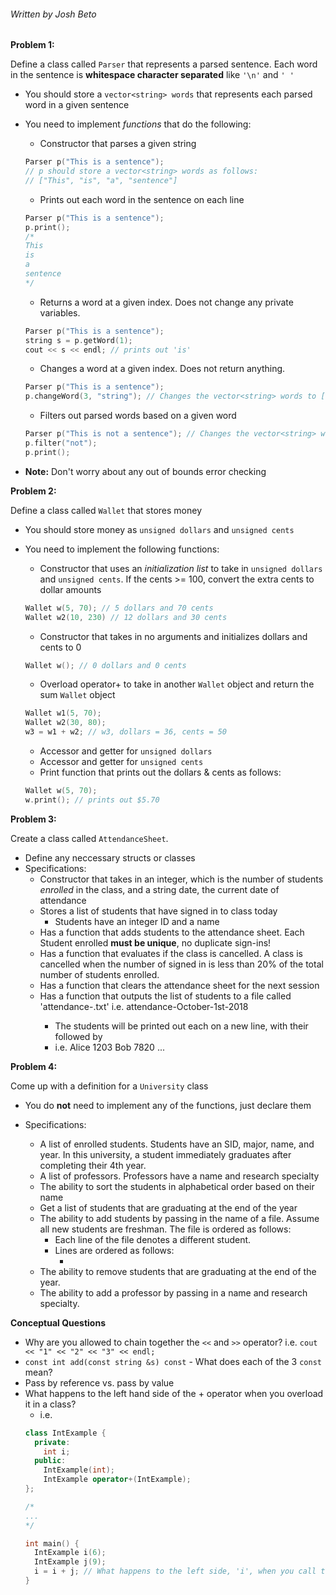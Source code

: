 ###### Written by Josh Beto


**Problem 1:**

Define a class called `Parser` that represents a parsed sentence. Each word in the sentence is **whitespace character separated** like `'\n'` and `' '`

  * You should store a `vector<string> words` that represents each parsed word in a given sentence

  * You need to implement *functions* that do the following:
    * Constructor that parses a given string
    ```cpp
    Parser p("This is a sentence");
    // p should store a vector<string> words as follows:
    // ["This", "is", "a", "sentence"]
    ```
    * Prints out each word in the sentence on each line
    ```cpp
    Parser p("This is a sentence");
    p.print();
    /*
    This
    is
    a
    sentence
    */
    ```
    * Returns a word at a given index. Does not change any private variables.
    ```cpp
    Parser p("This is a sentence");
    string s = p.getWord(1);
    cout << s << endl; // prints out 'is'
    ```
    * Changes a word at a given index. Does not return anything.
    ```cpp
    Parser p("This is a sentence");
    p.changeWord(3, "string"); // Changes the vector<string> words to ["This", "is", "a", "string"]
    ```
    * Filters out parsed words based on a given word
    ```cpp
    Parser p("This is not a sentence"); // Changes the vector<string> words to ["This", "is", "a", "sentence"]
    p.filter("not");
    p.print();
    ```

  * **Note:** Don't worry about any out of bounds error checking

**Problem 2:**

Define a class called `Wallet` that stores money

  * You should store money as `unsigned dollars` and `unsigned cents`

  * You need to implement the following functions:
    * Constructor that uses an *initialization list* to take in `unsigned dollars` and `unsigned cents`.
    If the cents >= 100, convert the extra cents to dollar amounts
    ```cpp
    Wallet w(5, 70); // 5 dollars and 70 cents
    Wallet w2(10, 230) // 12 dollars and 30 cents
    ```
    * Constructor that takes in no arguments and initializes dollars and cents to 0
    ```cpp
    Wallet w(); // 0 dollars and 0 cents
    ```
    * Overload operator+ to take in another `Wallet` object and return the sum `Wallet` object
    ```cpp
    Wallet w1(5, 70);
    Wallet w2(30, 80);
    w3 = w1 + w2; // w3, dollars = 36, cents = 50
    ```
    * Accessor and getter for `unsigned dollars`
    * Accessor and getter for `unsigned cents`
    * Print function that prints out the dollars & cents as follows:
    ```cpp
    Wallet w(5, 70);
    w.print(); // prints out $5.70
    ```

**Problem 3:**

Create a class called `AttendanceSheet`.
  * Define any neccessary structs or classes
  * Specifications:
    * Constructor that takes in an integer, which is the number of students *enrolled* in the class, and
      a string date, the current date of attendance
    * Stores a list of students that have signed in to class today
      * Students have an integer ID and a name
    * Has a function that adds students to the attendance sheet. Each Student enrolled **must be unique**, no duplicate sign-ins!
    * Has a function that evaluates if the class is cancelled. A class is cancelled when the number of signed in is less
      than 20% of the total number of students enrolled.
    * Has a function that clears the attendance sheet for the next session
    * Has a function that outputs the list of students to a file called 'attendance-<date>.txt' i.e. attendance-October-1st-2018
      * The students will be printed out each on a new line, with their <name> followed by <SID>
      * i.e.
        Alice 1203
        Bob 7820
        ...


**Problem 4:**

Come up with a definition for a `University` class

  * You do **not** need to implement any of the functions, just declare them

  * Specifications:
    * A list of enrolled students. Students have an SID, major, name, and year. In this university, a student immediately graduates
      after completing their 4th year.
    * A list of professors. Professors have a name and research specialty
    * The ability to sort the students in alphabetical order based on their name
    * Get a list of students that are graduating at the end of the year
    * The ability to add students by passing in the name of a file. Assume all new students are freshman. The file is ordered as follows:
      * Each line of the file denotes a different student.
      * Lines are ordered as follows:
        * <SID> <major> <name>
    * The ability to remove students that are graduating at the end of the year.
    * The ability to add a professor by passing in a name and research specialty.

**Conceptual Questions**

* Why are you allowed to chain together the `<<` and `>>` operator? i.e. `cout << "1" << "2" << "3" << endl;`
* `const int add(const string &s) const` - What does each of the 3 `const` mean?
* Pass by reference vs. pass by value
* What happens to the left hand side of the + operator when you overload it in a class?
  * i.e.
  ```cpp
  class IntExample {
    private:
      int i;
    public:
      IntExample(int);
      IntExample operator+(IntExample);
  };

  /*
  ...
  */

  int main() {
    IntExample i(6);
    IntExample j(9);
    i = i + j; // What happens to the left side, 'i', when you call the + operator.
  }
  ```